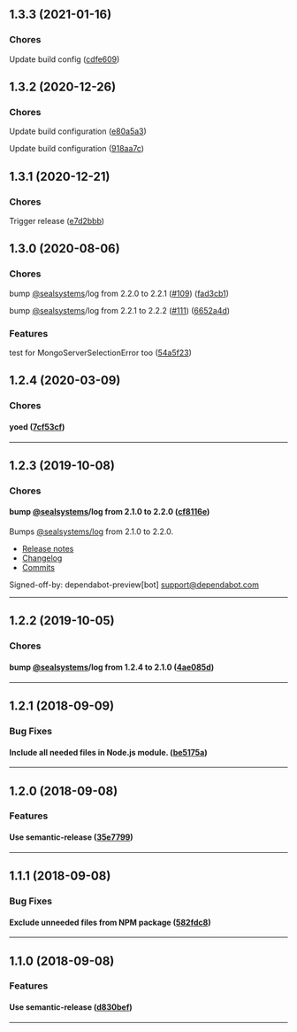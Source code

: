 ## 1.3.3 (2021-01-16)

### Chores


Update build config ([cdfe609](https://github.com/sealsystems/node-assert-mongo-error/commit/cdfe609))

## 1.3.2 (2020-12-26)

### Chores


Update build configuration ([e80a5a3](https://github.com/sealsystems/node-assert-mongo-error/commit/e80a5a3))

Update build configuration ([918aa7c](https://github.com/sealsystems/node-assert-mongo-error/commit/918aa7c))

## 1.3.1 (2020-12-21)

### Chores


Trigger release ([e7d2bbb](https://github.com/sealsystems/node-assert-mongo-error/commit/e7d2bbb))

## 1.3.0 (2020-08-06)

### Chores


bump [@sealsystems](https://github.com/sealsystems)/log from 2.2.0 to 2.2.1 ([#109](https://github.com/sealsystems/node-assert-mongo-error/issues/109)) ([fad3cb1](https://github.com/sealsystems/node-assert-mongo-error/commit/fad3cb1))

bump [@sealsystems](https://github.com/sealsystems)/log from 2.2.1 to 2.2.2 ([#111](https://github.com/sealsystems/node-assert-mongo-error/issues/111)) ([6652a4d](https://github.com/sealsystems/node-assert-mongo-error/commit/6652a4d))

### Features


test for MongoServerSelectionError too ([54a5f23](https://github.com/sealsystems/node-assert-mongo-error/commit/54a5f23))

## 1.2.4 (2020-03-09)

### Chores


#### yoed ([7cf53cf](https://github.com/sealsystems/node-assert-mongo-error/commit/7cf53cf))



---

## 1.2.3 (2019-10-08)

### Chores


#### bump [@sealsystems](https://github.com/sealsystems)/log from 2.1.0 to 2.2.0 ([cf8116e](https://github.com/sealsystems/node-assert-mongo-error/commit/cf8116e))

Bumps [@sealsystems/log](https://github.com/sealsystems/node-log) from 2.1.0 to 2.2.0.
- [Release notes](https://github.com/sealsystems/node-log/releases)
- [Changelog](https://github.com/sealsystems/node-log/blob/master/CHANGELOG.md)
- [Commits](https://github.com/sealsystems/node-log/compare/2.1.0...2.2.0)

Signed-off-by: dependabot-preview[bot] <support@dependabot.com>


---

## 1.2.2 (2019-10-05)

### Chores


#### bump [@sealsystems](https://github.com/sealsystems)/log from 1.2.4 to 2.1.0 ([4ae085d](https://github.com/sealsystems/node-assert-mongo-error/commit/4ae085d))



---

## 1.2.1 (2018-09-09)

### Bug Fixes


#### Include all needed files in Node.js module. ([be5175a](https://github.com/sealsystems/node-assert-mongo-error/commit/be5175a))



---

## 1.2.0 (2018-09-08)

### Features


#### Use semantic-release ([35e7799](https://github.com/sealsystems/node-assert-mongo-error/commit/35e7799))



---

## 1.1.1 (2018-09-08)

### Bug Fixes


#### Exclude unneeded files from NPM package ([582fdc8](https://github.com/sealsystems/node-assert-mongo-error/commit/582fdc8))



---

## 1.1.0 (2018-09-08)

### Features


#### Use semantic-release ([d830bef](https://github.com/sealsystems/node-assert-mongo-error/commit/d830bef))



---
